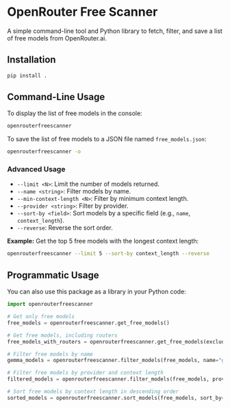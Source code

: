 # OpenRouter Free Scanner

A simple command-line tool and Python library to fetch, filter, and save a list of free models from OpenRouter.ai.

## Installation

```bash
pip install .
```

## Command-Line Usage

To display the list of free models in the console:

```bash
openrouterfreescanner
```

To save the list of free models to a JSON file named `free_models.json`:

```bash
openrouterfreescanner -o
```

### Advanced Usage

- `--limit <N>`: Limit the number of models returned.
- `--name <string>`: Filter models by name.
- `--min-context-length <N>`: Filter by minimum context length.
- `--provider <string>`: Filter by provider.
- `--sort-by <field>`: Sort models by a specific field (e.g., `name`, `context_length`).
- `--reverse`: Reverse the sort order.

**Example:** Get the top 5 free models with the longest context length:

```bash
openrouterfreescanner --limit 5 --sort-by context_length --reverse
```

## Programmatic Usage

You can also use this package as a library in your Python code:

```python
import openrouterfreescanner

# Get only free models
free_models = openrouterfreescanner.get_free_models()

# Get free models, including routers
free_models_with_routers = openrouterfreescanner.get_free_models(exclude_routers=False)

# Filter free models by name
gemma_models = openrouterfreescanner.filter_models(free_models, name="gemma")

# Filter free models by provider and context length
filtered_models = openrouterfreescanner.filter_models(free_models, provider="google", min_context_length=8000)

# Sort free models by context length in descending order
sorted_models = openrouterfreescanner.sort_models(free_models, sort_by="context_length", reverse=True)
```